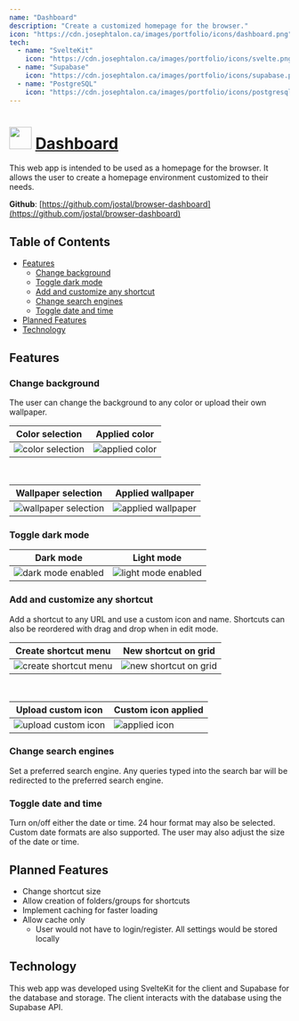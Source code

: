 ```yaml
---
name: "Dashboard"
description: "Create a customized homepage for the browser."
icon: "https://cdn.josephtalon.ca/images/portfolio/icons/dashboard.png"
tech:
  - name: "SvelteKit"
    icon: "https://cdn.josephtalon.ca/images/portfolio/icons/svelte.png"
  - name: "Supabase"
    icon: "https://cdn.josephtalon.ca/images/portfolio/icons/supabase.png"
  - name: "PostgreSQL"
    icon: "https://cdn.josephtalon.ca/images/portfolio/icons/postgresql.png"
--- 
```

# <img src="https://cdn.josephtalon.ca/images/portfolio/icons/dashboard.png" width="40px" /> [Dashboard](https://dashboard.josephtalon.ca)
This web app is intended to be used as a homepage for the browser. It allows the user to create a homepage environment customized to their needs.

**Github**: [https://github.com/jostal/browser-dashboard](https://github.com/jostal/browser-dashboard)


## Table of Contents
* [Features](#features)
    + [Change background](#changebackground)
    + [Toggle dark mode](#toggledarkmode)
    + [Add and customize any shortcut](#addandcustomizeanyshortcut)
    + [Change search engines](#changesearchengines)
    + [Toggle date and time](#toggledateandtime)
* [Planned Features](#plannedfeatures)
* [Technology](#technology)


## Features
### Change background
The user can change the background to any color or upload their own wallpaper.

| Color selection | Applied color |
| ---- | ---- |
| ![color selection](https://cdn.josephtalon.ca/images/BrowserDashboard/readme-images/color-select.png) | ![applied color](https://cdn.josephtalon.ca/images/BrowserDashboard/readme-images/color-applied.png) |

<br>

| Wallpaper selection | Applied wallpaper |
| ---- | ---- |
| ![wallpaper selection](https://cdn.josephtalon.ca/images/BrowserDashboard/readme-images/wallpaper-select.png) | ![applied wallpaper](https://cdn.josephtalon.ca/images/BrowserDashboard/readme-images/wallpaper-applied.png)

### Toggle dark mode

| Dark mode | Light mode |
| --- | --- |
| ![dark mode enabled](https://cdn.josephtalon.ca/images/BrowserDashboard/readme-images/dark-mode.png) | ![light mode enabled](https://cdn.josephtalon.ca/images/BrowserDashboard/readme-images/light-mode.png) |

### Add and customize any shortcut
Add a shortcut to any URL and use a custom icon and name. Shortcuts can also be reordered with drag and drop when in edit mode.

| Create shortcut menu | New shortcut on grid |
| --- | --- |
| ![create shortcut menu](https://cdn.josephtalon.ca/images/BrowserDashboard/readme-images/create-app.png) | ![new shortcut on grid](https://cdn.josephtalon.ca/images/BrowserDashboard/readme-images/new-app.png) |

<br>

| Upload custom icon | Custom icon applied |
| --- | --- |
| ![upload custom icon](https://cdn.josephtalon.ca/images/BrowserDashboard/readme-images/upload-icon.png) | ![applied icon](https://cdn.josephtalon.ca/images/BrowserDashboard/readme-images/applied-icon.png) |

### Change search engines
Set a preferred search engine. Any queries typed into the search bar will be redirected to the preferred search engine.

### Toggle date and time
Turn on/off either the date or time. 24 hour format may also be selected. Custom date formats are also supported. The user may also adjust the size of the date or time.

## Planned Features
- Change shortcut size
- Allow creation of folders/groups for shortcuts
- Implement caching for faster loading
- Allow cache only
  - User would not have to login/register. All settings would be stored locally
 
## Technology
This web app was developed using SvelteKit for the client and Supabase for the database and storage. The client interacts with the database using the Supabase API.

